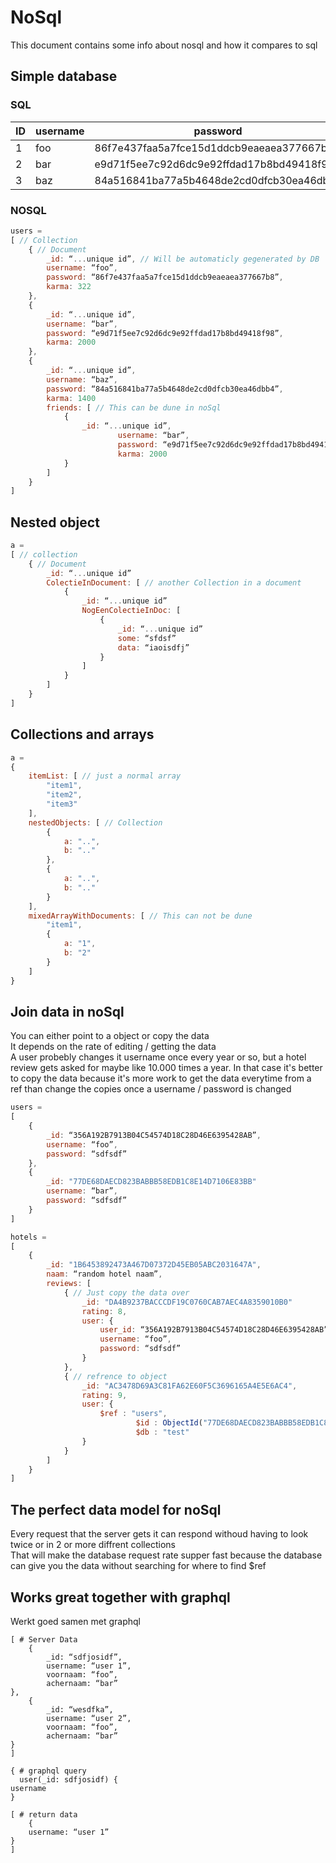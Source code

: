 # NoSql

This document contains some info about nosql and how it compares to sql

## Simple database

### SQL

| ID | username | password | karma |
|---|---|---|---|
| 1 | foo | 86f7e437faa5a7fce15d1ddcb9eaeaea377667b8 | 322 |
| 2 | bar | e9d71f5ee7c92d6dc9e92ffdad17b8bd49418f98 | 2000 |
| 3 | baz | 84a516841ba77a5b4648de2cd0dfcb30ea46dbb4 | 1400 |

### NOSQL

```js
users = 
[ // Collection
	{ // Document
		_id: “...unique id”, // Will be automaticly gegenerated by DB
		username: “foo”,
		password: “86f7e437faa5a7fce15d1ddcb9eaeaea377667b8”,
		karma: 322
	},
	{
		_id: “...unique id”,
		username: “bar”,
		password: “e9d71f5ee7c92d6dc9e92ffdad17b8bd49418f98”,
		karma: 2000
	},
	{
		_id: “...unique id”,
		username: “baz”,
		password: “84a516841ba77a5b4648de2cd0dfcb30ea46dbb4”,
		karma: 1400
		friends: [ // This can be dune in noSql
			{
				_id: “...unique id”,
		                username: “bar”,
		                password: “e9d71f5ee7c92d6dc9e92ffdad17b8bd49418f98”,
		                karma: 2000
			}		
		]
	}
]
```

## Nested object

```js
a = 
[ // collection
	{ // Document
		_id: “...unique id”
		ColectieInDocument: [ // another Collection in a document
			{
				_id: “...unique id”
				NogEenColectieInDoc: [
					{
						_id: “...unique id”
						some: “sfdsf”
						data: “iaoisdfj”
					}
				]
			}
		]
	}
]
```

## Collections and arrays

```js
a =
{
	itemList: [ // just a normal array
		"item1",
		"item2",
		"item3"	
	],
	nestedObjects: [ // Collection
		{
			a: "..",
			b: ".."
		},
		{
			a: "..",
			b: ".."
		}
	],
	mixedArrayWithDocuments: [ // This can not be dune
		"item1",
		{
			a: "1",
			b: "2"
		}
	]
}
```

## Join data in noSql

You can either point to a object or copy the data  
It depends on the rate of editing / getting the data  
A user probebly changes it username once every year or so, but a hotel review gets asked for maybe like 10.000 times a year.
In that case it's better to copy the data because it's more work to get the data everytime from a ref than change the copies once a username / password is changed

```js
users = 
[
	{
		_id: “356A192B7913B04C54574D18C28D46E6395428AB”,
		username: “foo”,
		password: “sdfsdf”
	},
	{
		_id: "77DE68DAECD823BABBB58EDB1C8E14D7106E83BB"
		username: “bar”,
		password: “sdfsdf”
	}
]

hotels = 
[
	{
		_id: "1B6453892473A467D07372D45EB05ABC2031647A",
		naam: “random hotel naam”,
		reviews: [
			{ // Just copy the data over
				_id: "DA4B9237BACCCDF19C0760CAB7AEC4A8359010B0"
				rating: 8,
				user: {
					user_id: “356A192B7913B04C54574D18C28D46E6395428AB”,
					username: “foo”,
					password: “sdfsdf”
				}
			},
			{ // refrence to object
				_id: "AC3478D69A3C81FA62E60F5C3696165A4E5E6AC4",
				rating: 9,
				user: {
					$ref : "users",
			                $id : ObjectId("77DE68DAECD823BABBB58EDB1C8E14D7106E83BB"),
			                $db : "test"				
				}
			}
		]
	}
]
```

## The perfect data model for noSql

Every request that the server gets it can respond withoud having to look twice or in 2 or more diffrent
collections  
That will make the database request rate supper fast because the database can give you the data without searching for where to find $ref

## Works great together with graphql

Werkt goed samen met graphql

```
[ # Server Data
	{
		_id: “sdfjosidf”,
		username: “user 1”,
		voornaam: “foo”,
		achernaam: “bar”
},
	{
		_id: “wesdfka”,
		username: “user 2”,
		voornaam: “foo”,
		achernaam: “bar”
}
]
```

```
{ # graphql query
  user(_id: sdfjosidf) {
username
}
```

```
[ # return data
	{
	username: “user 1” 
}
]
```

